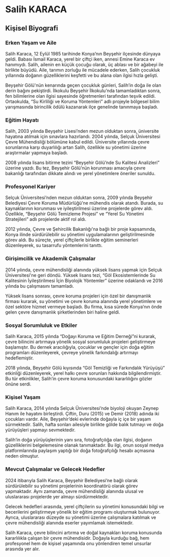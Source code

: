 # Salih KARACA

## Kişisel Biyografi

### Erken Yaşam ve Aile

Salih Karaca, 12 Eylül 1985 tarihinde Konya’nın Beyşehir ilçesinde dünyaya geldi. Babası İsmail Karaca, yerel bir çiftçi iken, annesi Emine Karaca ev hanımıydı. Salih, ailenin en küçük çocuğu olarak, üç ablası ve bir ağabeyi ile birlikte büyüdü. Aile, tarımın zorluğu ile mücadele ederken, Salih çocukluk yıllarında doğanın güzelliklerini keşfetti ve bu alana olan ilgisi hızla gelişti.

Beyşehir Gölü'nün kenarında geçen çocukluk günleri, Salih’in doğa ile olan derin bağını pekiştirdi. İlkokulu Beyşehir İlkokulu’nda tamamladıktan sonra, fen bilimlerine olan ilgisi sayesinde öğretmenleri tarafından teşvik edildi. Ortaokulda, “Su Kirliliği ve Koruma Yöntemleri” adlı projeyle bölgesel bilim yarışmasında birincilik ödülü kazanarak ilçe genelinde tanınmaya başladı.

### Eğitim Hayatı

Salih, 2003 yılında Beyşehir Lisesi’nden mezun olduktan sonra, üniversite hayatına atılmak için sınavlara hazırlandı. 2004 yılında, Selçuk Üniversitesi Çevre Mühendisliği bölümüne kabul edildi. Üniversite yıllarında çevre sorunlarına karşı duyarlılığı artan Salih, özellikle su yönetimi üzerine araştırmalar yapmaya başladı.

2008 yılında lisans bitirme tezini “Beyşehir Gölü’nde Su Kalitesi Analizleri” üzerine yazdı. Bu tez, Beyşehir Gölü’nün korunması amacıyla çevre bakanlığı tarafından dikkate alındı ve yerel yönetimlere öneriler sunuldu.

### Profesyonel Kariyer

Selçuk Üniversitesi’nden mezun olduktan sonra, 2009 yılında Beyşehir Belediyesi Çevre Koruma Müdürlüğü’ne mühendis olarak atandı. Burada, su kaynaklarının korunması ve iyileştirilmesi üzerine projelerde görev aldı. Özellikle, “Beyşehir Gölü Temizleme Projesi” ve “Yerel Su Yönetimi Stratejileri” adlı projelerde aktif rol aldı.

2012 yılında, Çevre ve Şehircilik Bakanlığı'na bağlı bir proje kapsamında, Konya ilinde sürdürülebilir su yönetimi uygulamalarının geliştirilmesinde görev aldı. Bu süreçte, yerel çiftçilerle birlikte eğitim seminerleri düzenleyerek, su tasarrufu yöntemlerini tanıttı.

### Girişimcilik ve Akademik Çalışmalar

2014 yılında, çevre mühendisliği alanında yüksek lisans yapmak için Selçuk Üniversitesi'ne geri döndü. Yüksek lisans tezi, “Göl Ekosistemlerinde Su Kalitesinin İyileştirilmesi İçin Biyolojik Yöntemler” üzerine odaklandı ve 2016 yılında bu çalışmasını tamamladı.

Yüksek lisans sonrası, çevre koruma projeleri için özel bir danışmanlık firması kurarak, su yönetimi ve çevre koruma alanında yerel yönetimlere ve özel sektöre hizmet vermeye başladı. Bu firma, kısa sürede Konya’nın önde gelen çevre danışmanlık şirketlerinden biri haline geldi.

### Sosyal Sorumluluk ve Etkiler

Salih Karaca, 2015 yılında “Doğayı Koruma ve Eğitim Derneği”ni kurarak, çevre bilincini artırmaya yönelik sosyal sorumluluk projeleri geliştirmeye başlamıştır. Bu dernek aracılığıyla, çocuklar ve gençler için doğa eğitim programları düzenleyerek, çevreye yönelik farkındalığı artırmayı hedeflemiştir.

2018 yılında, Beyşehir Gölü kıyısında “Göl Temizliği ve Farkındalık Yürüyüşü” etkinliği düzenleyerek, yerel halkı çevre sorunları hakkında bilgilendirmiştir. Bu tür etkinlikler, Salih’in çevre koruma konusundaki kararlılığını gözler önüne serdi.

### Kişisel Yaşam

Salih Karaca, 2014 yılında Selçuk Üniversitesi’nde biyoloji okuyan Zeynep Hanım ile hayatını birleştirdi. Çiftin, Duru (2015) ve Demir (2018) adında iki çocukları vardır. Aile, Beyşehir’deki evlerinde doğayla iç içe bir yaşam sürmektedir. Salih, hafta sonları ailesiyle birlikte gölde balık tutmayı ve doğa yürüyüşleri yapmayı sevmektedir.

Salih’in doğa yürüyüşlerinin yanı sıra, fotoğrafçılığa olan ilgisi, doğanın güzelliklerini belgelemesine olanak tanımaktadır. Bu ilgi, onun sosyal medya platformlarında paylaşım yaptığı bir doğa fotoğrafçılığı hesabı açmasına neden olmuştur.

### Mevcut Çalışmalar ve Gelecek Hedefler

2024 itibarıyla Salih Karaca, Beyşehir Belediyesi’ne bağlı olarak sürdürülebilir su yönetimi projelerinin koordinatörü olarak görev yapmaktadır. Aynı zamanda, çevre mühendisliği alanında ulusal ve uluslararası projelerde yer almayı sürdürmektedir.

Gelecek hedefleri arasında, yerel çiftçilerin su yönetimi konusundaki bilgi ve becerilerini geliştirmeye yönelik bir eğitim programı oluşturmak bulunuyor. Ayrıca, uluslararası düzeyde su yönetimi üzerine çalışmalara katılmak ve çevre mühendisliği alanında eserler yayımlamak istemektedir.

Salih Karaca, çevre bilincini artırma ve doğal kaynakları koruma konusunda kararlılıkla çalışan bir çevre mühendisidir. Doğayla kurduğu bağ, hem profesyonel hem de kişisel yaşamında onu yönlendiren temel unsurlar arasında yer alır.